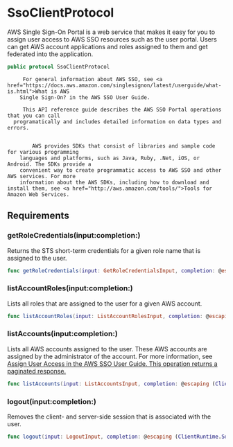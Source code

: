 # SsoClientProtocol

AWS Single Sign-On Portal is a web service that makes it easy for you to assign user
access to AWS SSO resources such as the user portal. Users can get AWS account applications
and roles assigned to them and get federated into the application.

``` swift
public protocol SsoClientProtocol 
```

``` 
     For general information about AWS SSO, see <a href="https://docs.aws.amazon.com/singlesignon/latest/userguide/what-is.html">What is AWS
    Single Sign-On? in the AWS SSO User Guide.

     This API reference guide describes the AWS SSO Portal operations that you can call
  programatically and includes detailed information on data types and errors.


        AWS provides SDKs that consist of libraries and sample code for various programming
    languages and platforms, such as Java, Ruby, .Net, iOS, or Android. The SDKs provide a
    convenient way to create programmatic access to AWS SSO and other AWS services. For more
    information about the AWS SDKs, including how to download and install them, see <a href="http://aws.amazon.com/tools/">Tools for Amazon Web Services.
```

## Requirements

### getRoleCredentials(input:​completion:​)

Returns the STS short-term credentials for a given role name that is assigned to the
user.

``` swift
func getRoleCredentials(input: GetRoleCredentialsInput, completion: @escaping (ClientRuntime.SdkResult<GetRoleCredentialsOutputResponse, GetRoleCredentialsOutputError>) -> Void)
```

### listAccountRoles(input:​completion:​)

Lists all roles that are assigned to the user for a given AWS account.

``` swift
func listAccountRoles(input: ListAccountRolesInput, completion: @escaping (ClientRuntime.SdkResult<ListAccountRolesOutputResponse, ListAccountRolesOutputError>) -> Void)
```

### listAccounts(input:​completion:​)

Lists all AWS accounts assigned to the user. These AWS accounts are assigned by the
administrator of the account. For more information, see <a href="https:​//docs.aws.amazon.com/singlesignon/latest/userguide/useraccess.html#assignusers">Assign User Access in the AWS SSO User Guide. This operation
returns a paginated response.

``` swift
func listAccounts(input: ListAccountsInput, completion: @escaping (ClientRuntime.SdkResult<ListAccountsOutputResponse, ListAccountsOutputError>) -> Void)
```

### logout(input:​completion:​)

Removes the client- and server-side session that is associated with the user.

``` swift
func logout(input: LogoutInput, completion: @escaping (ClientRuntime.SdkResult<LogoutOutputResponse, LogoutOutputError>) -> Void)
```
